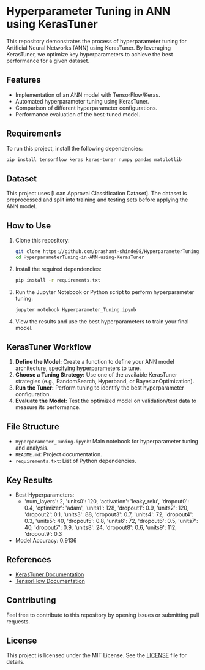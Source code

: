 # Hyperparameter Tuning in ANN using KerasTuner

This repository demonstrates the process of hyperparameter tuning for Artificial Neural Networks (ANN) using KerasTuner. By leveraging KerasTuner, we optimize key hyperparameters to achieve the best performance for a given dataset.

## Features

- Implementation of an ANN model with TensorFlow/Keras.
- Automated hyperparameter tuning using KerasTuner.
- Comparison of different hyperparameter configurations.
- Performance evaluation of the best-tuned model.

## Requirements

To run this project, install the following dependencies:

```bash
pip install tensorflow keras keras-tuner numpy pandas matplotlib
```

## Dataset

This project uses [Loan Approval Classification Dataset]. The dataset is preprocessed and split into training and testing sets before applying the ANN model.

## How to Use

1. Clone this repository:

   ```bash
   git clone https://github.com/prashant-shinde98/HyperparameterTuning-in-ANN-using-KerasTuner.git
   cd HyperparameterTuning-in-ANN-using-KerasTuner
   ```

2. Install the required dependencies:

   ```bash
   pip install -r requirements.txt
   ```

3. Run the Jupyter Notebook or Python script to perform hyperparameter tuning:

   ```bash
   jupyter notebook Hyperparameter_Tuning.ipynb
   ```

4. View the results and use the best hyperparameters to train your final model.

## KerasTuner Workflow

1. **Define the Model:** Create a function to define your ANN model architecture, specifying hyperparameters to tune.
2. **Choose a Tuning Strategy:** Use one of the available KerasTuner strategies (e.g., RandomSearch, Hyperband, or BayesianOptimization).
3. **Run the Tuner:** Perform tuning to identify the best hyperparameter configuration.
4. **Evaluate the Model:** Test the optimized model on validation/test data to measure its performance.

## File Structure

- `Hyperparameter_Tuning.ipynb`: Main notebook for hyperparameter tuning and analysis.
- `README.md`: Project documentation.
- `requirements.txt`: List of Python dependencies.

## Key Results

- Best Hyperparameters:
  - 'num_layers': 2,
 'units0': 120,
 'activation': 'leaky_relu',
 'dropout0': 0.4,
 'optimizer': 'adam',
 'units1': 128,
 'dropout1': 0.9,
 'units2': 120,
 'dropout2': 0.1,
 'units3': 88,
 'dropout3': 0.7,
 'units4': 72,
 'dropout4': 0.3,
 'units5': 40,
 'dropout5': 0.8,
 'units6': 72,
 'dropout6': 0.5,
 'units7': 40,
 'dropout7': 0.9,
 'units8': 24,
 'dropout8': 0.6,
 'units9': 112,
 'dropout9': 0.3
- Model Accuracy: 0.9136

## References

- [KerasTuner Documentation](https://keras.io/keras_tuner/)
- [TensorFlow Documentation](https://www.tensorflow.org/)

## Contributing

Feel free to contribute to this repository by opening issues or submitting pull requests.

## License

This project is licensed under the MIT License. See the [LICENSE](LICENSE) file for details.
